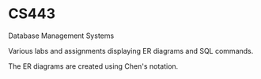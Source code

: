CS443
=====

Database Management Systems

Various labs and assignments displaying ER diagrams and SQL commands. 

The ER diagrams are created using Chen's notation.
